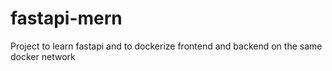 # fastapi-mern
Project to learn fastapi and to dockerize frontend and backend on the same docker network
